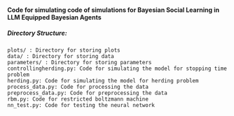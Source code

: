 
#### Code for simulating code of simulations for Bayesian Social Learning in LLM Equipped Bayesian Agents
##### Directory Structure: 

```
plots/ : Directory for storing plots
data/ : Directory for storing data
parameters/ : Directory for storing parameters
controllingherding.py: Code for simulating the model for stopping time problem
herding.py: Code for simulating the model for herding problem
process_data.py: Code for processing the data
preprocess_data.py: Code for preprocessing the data
rbm.py: Code for restricted boltzmann machine
nn_test.py: Code for testing the neural network
```